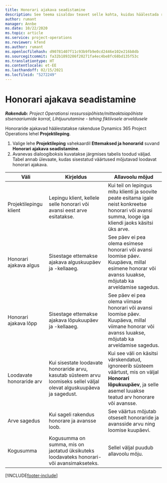 ```yaml
---
title: Honorari ajakava seadistamine
description: See teema sisaldav teavet selle kohta, kuidas häälestada rakenduses Project Operations honorari ajakava.
author: rumant
manager: Annbe
ms.date: 10/22/2020
ms.topic: article
ms.service: project-operations
ms.reviewer: kfend
ms.author: rumant
ms.openlocfilehash: d90781407f11c93b9fb9e0cd2446e102e216b8db
ms.sourcegitcommit: fa32b1893286f20271fa4ec4be8fc68bd135f53c
ms.translationtype: HT
ms.contentlocale: et-EE
ms.lasthandoff: 02/15/2021
ms.locfileid: "5272249"
---
```

# <a name="set-up-a-retainer-schedule"></a>Honorari ajakava seadistamine

_**Rakendub:** Project Operationsi ressurssipõhiste/mitteaktsiapõhiste stsenaariumide korral,  Lihtjuurutamine - tehing fiktiivsele arveldusele_

Honoraride ajakavad häälestatakse rakenduse Dynamics 365 Project Operations lehel **Projektileping**.

1. Valige lehe **Projektileping** vahekaardil **Ettemaksed ja honorarid** suvand **Honorari ajakava seadistamine**.
2. Avanevas dialoogiboksis kuvatakse järgmises tabelis toodud väljad. Tabel annab ülevaate, kudas sisestatud väärtused mõjutavad loodavat honorari ajakava.

| Väli | Kirjeldus | Allavoolu mõjud |
| --- | --- | --- |
| Projektilepingu klient | Lepingu klient, kellele selle honorari või avansi eest arve esitatakse. | Kui teil on lepingus mitu klienti ja soovite peate esitama igale neist konkreetse honorari või avansi summa, looge iga kliendi jaoks käsitsi üks arve. |
| Honorari ajakava algus | Sisestage ettemakse ajakava alguskuupäev ja -kellaaeg. | See päev ei pea olema esimese honorari või avansi loomise päev. Kuupäeva, millal esimene honorar või avanss luuakse, mõjutab ka arveldamise sagedus. |
| Honorari ajakava lõpp | Sisestage ettemakse ajakava lõpukuupäev ja -kellaaeg. | See päev ei pea olema viimase honorari või avansi loomise päev. Kuupäeva, millal viimane honorar või avanss luuakse, mõjutab ka arveldamise sagedus. |
| Loodavate honoraride arv | Kui sisestate loodavate honoraride arvu, kasutab süsteem arvu loomiseks sellel väljal olevat alguskuupäeva ja sagedust. | Kui see väli on käsitsi värskendatud, ignoreerib süsteem väärtust, mis on väljal **Honorari lõpukuupäev**, ja selle asemel luuakse teatud arv honorare või avansse. |
| Arve sagedus | Kui sageli rakendus honorare ja avansse loob. | See väärtus mõjutab otseselt honoraride ja avansside arvu ning loomise kuupäevi. |
| Kogusumma | Kogusumma on summa, mis on jaotatud üksikuteks loodavateks honorari- või avansimakseteks. | Sellel väljal puudub allavoolu mõju. |


[!INCLUDE[footer-include](../../includes/footer-banner.md)]